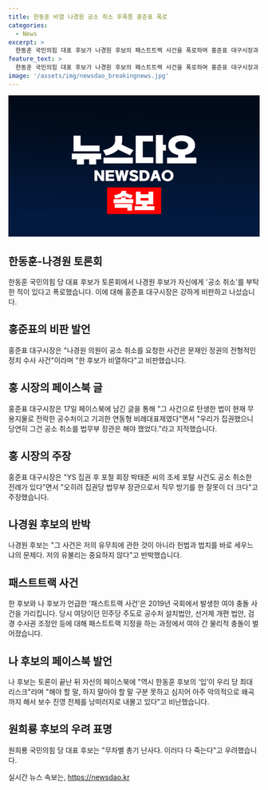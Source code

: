 ```yaml
---
title: 한동훈 비열 나경원 공소 취소 후폭풍 홍준표 폭로
categories:
  - News
excerpt: >
  한동훈 국민의힘 대표 후보가 나경원 후보의 패스트트랙 사건을 폭로하며 홍준표 대구시장과 공방을 벌이고 있다. 홍 시장은 나 후보가 비열하다고 비판하면서, 공수처법에 대해 이야기했다. 이에 반박하는 나 후보는 헌법과 법치를 중요시하며 유불리보다는 중요하다고 주장했다. 또한, 나 후보는 토론 후 한동훈 후보를 비난했고, 원희룡 대표 후보는 우려했다.
feature_text: >
  한동훈 국민의힘 대표 후보가 나경원 후보의 패스트트랙 사건을 폭로하며 홍준표 대구시장과 공방을 벌이고 있다. 홍 시장은 나 후보가 비열하다고 비판하면서, 공수처법에 대해 이야기했다. 이에 반박하는 나 후보는 헌법과 법치를 중요시하며 유불리보다는 중요하다고 주장했다. 또한, 나 후보는 토론 후 한동훈 후보를 비난했고, 원희룡 대표 후보는 우려했다.
image: '/assets/img/newsdao_breakingnews.jpg'
---
```


<p><img src="/assets/img/newsdao_breakingnews.jpg" alt="flaretime 속보" /></p>

<h2 data-ke-size="size26">한동훈-나경원 토론회</h2>

<p data-ke-size="size16">한동훈 국민의힘 당 대표 후보가 토론회에서 나경원 후보가 자신에게 '공소 취소'를 부탁한 적이 있다고 폭로했습니다. 이에 대해 홍준표 대구시장은 강하게 비판하고 나섰습니다.</p>

<h2 data-ke-size="size26">홍준표의 비판 발언</h2>

<p data-ke-size="size16">홍준표 대구시장은 "나경원 의원이 공소 취소를 요청한 사건은 문재인 정권의 전형적인 정치 수사 사건"이라며 "한 후보가 비열하다"고 비판했습니다.</p>

<h2 data-ke-size="size26">홍 시장의 페이스북 글</h2>

<p data-ke-size="size16">홍준표 대구시장은 17일 페이스북에 남긴 글을 통해 "그 사건으로 탄생한 법이 현재 무용지물로 전락한 공수처이고 기괴한 연동형 비례대표제였다"면서 "우리가 집권했으니 당연히 그건 공소 취소를 법무부 장관은 해야 했었다."라고 지적했습니다.</p>

<h2 data-ke-size="size26">홍 시장의 주장</h2>

<p data-ke-size="size16">홍준표 대구시장은 "YS 집권 후 포철 회장 박태준 씨의 조세 포탈 사건도 공소 취소한 전례가 있다"면서 "오히려 집권당 법무부 장관으로서 직무 방기를 한 잘못이 더 크다"고 주장했습니다.</p>

<h2 data-ke-size="size26">나경원 후보의 반박</h2>

<p data-ke-size="size16">나경원 후보는 "그 사건은 저의 유무죄에 관한 것이 아니라 헌법과 법치를 바로 세우느냐의 문제다. 저의 유불리는 중요하지 않다"고 반박했습니다.</p>

<h2 data-ke-size="size26">패스트트랙 사건</h2>

<p data-ke-size="size16">한 후보와 나 후보가 언급한 '패스트트랙 사건'은 2019년 국회에서 발생한 여야 충돌 사건을 가리킵니다. 당시 여당이던 민주당 주도로 공수처 설치법안, 선거제 개편 법안, 검경 수사권 조정안 등에 대해 패스트트랙 지정을 하는 과정에서 여야 간 물리적 충돌이 벌어졌습니다.</p>

<h2 data-ke-size="size26">나 후보의 페이스북 발언</h2>

<p data-ke-size="size16">나 후보는 토론이 끝난 뒤 자신의 페이스북에 "역시 한동훈 후보의 ‘입’이 우리 당 최대 리스크"라며 "해야 할 말, 하지 말아야 할 말 구분 못하고 심지어 아주 악의적으로 왜곡까지 해서 보수 진영 전체를 낭떠러지로 내몰고 있다"고 비난했습니다.</p>

<h2 data-ke-size="size26">원희룡 후보의 우려 표명</h2>

<p data-ke-size="size16">원희룡 국민의힘 당 대표 후보는 "무차별 총기 난사다. 이러다 다 죽는다"고 우려했습니다.</p>
실시간 뉴스 속보는, <a href="https://newsdao.kr" rel="dofollow">https://newsdao.kr</a>


